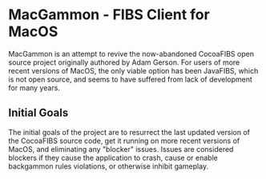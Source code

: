 # MacGammon - FIBS Client for MacOS

MacGammon is an attempt to revive the now-abandoned CocoaFIBS open source project originally authored by Adam Gerson. For users of more recent versions of MacOS, 
the only viable option has been JavaFIBS, which is not open source, and seems to have suffered from lack of development for many years. 

## Initial Goals

The initial goals of the project are to resurrect the last updated version of the CocoaFIBS source code, get it running on more recent versions of MacOS, and 
eliminating any "blocker" issues. Issues are considered blockers if they cause the application to crash, cause or enable backgammon rules violations, or otherwise
inhibit gameplay.
